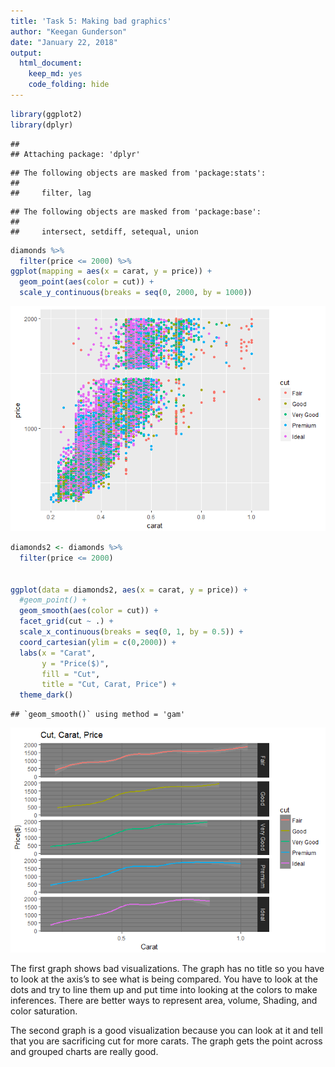 ```yaml
---
title: 'Task 5: Making bad graphics'
author: "Keegan Gunderson"
date: "January 22, 2018"
output: 
  html_document: 
    keep_md: yes
    code_folding: hide
---
```





```r
library(ggplot2)
library(dplyr)
```

```
## 
## Attaching package: 'dplyr'
```

```
## The following objects are masked from 'package:stats':
## 
##     filter, lag
```

```
## The following objects are masked from 'package:base':
## 
##     intersect, setdiff, setequal, union
```


 

```r
diamonds %>%
  filter(price <= 2000) %>%
ggplot(mapping = aes(x = carat, y = price)) +
  geom_point(aes(color = cut)) +
  scale_y_continuous(breaks = seq(0, 2000, by = 1000)) 
```

![](MakingBadGraphics_files/figure-html/unnamed-chunk-2-1.png)<!-- -->



```r
diamonds2 <- diamonds %>%
  filter(price <= 2000)


ggplot(data = diamonds2, aes(x = carat, y = price)) +
  #geom_point() +
  geom_smooth(aes(color = cut)) +
  facet_grid(cut ~ .) +
  scale_x_continuous(breaks = seq(0, 1, by = 0.5)) + 
  coord_cartesian(ylim = c(0,2000)) +
  labs(x = "Carat", 
       y = "Price($)", 
       fill = "Cut",
       title = "Cut, Carat, Price") +
  theme_dark()
```

```
## `geom_smooth()` using method = 'gam'
```

![](MakingBadGraphics_files/figure-html/unnamed-chunk-3-1.png)<!-- -->

The first graph shows bad visualizations. The graph has no title so you have to look at the axis’s to see what is being compared. You have to look at the dots and try to line them up and put time into looking at the colors to make inferences. There are better ways to represent area, volume, Shading, and color saturation.

The second graph is a good visualization because you can look at it and tell that you are sacrificing cut for more carats. The graph gets the point across and grouped charts are really good.


